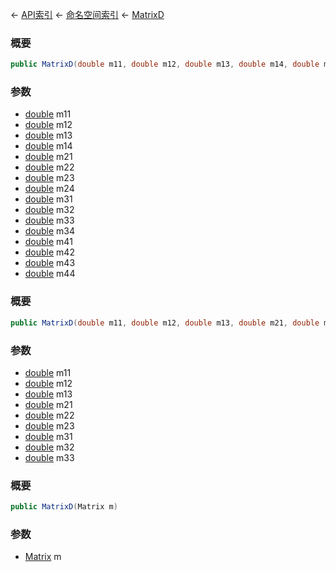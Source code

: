 ← [API索引](Api-Index) ← [命名空间索引](Namespace-Index) ← [MatrixD](VRageMath.MatrixD)

### 概要

```csharp
public MatrixD(double m11, double m12, double m13, double m14, double m21, double m22, double m23, double m24, double m31, double m32, double m33, double m34, double m41, double m42, double m43, double m44)
```

### 参数

* [double](https://docs.microsoft.com/en-us/dotnet/api/System.Double?view=netframework-4.6) m11
* [double](https://docs.microsoft.com/en-us/dotnet/api/System.Double?view=netframework-4.6) m12
* [double](https://docs.microsoft.com/en-us/dotnet/api/System.Double?view=netframework-4.6) m13
* [double](https://docs.microsoft.com/en-us/dotnet/api/System.Double?view=netframework-4.6) m14
* [double](https://docs.microsoft.com/en-us/dotnet/api/System.Double?view=netframework-4.6) m21
* [double](https://docs.microsoft.com/en-us/dotnet/api/System.Double?view=netframework-4.6) m22
* [double](https://docs.microsoft.com/en-us/dotnet/api/System.Double?view=netframework-4.6) m23
* [double](https://docs.microsoft.com/en-us/dotnet/api/System.Double?view=netframework-4.6) m24
* [double](https://docs.microsoft.com/en-us/dotnet/api/System.Double?view=netframework-4.6) m31
* [double](https://docs.microsoft.com/en-us/dotnet/api/System.Double?view=netframework-4.6) m32
* [double](https://docs.microsoft.com/en-us/dotnet/api/System.Double?view=netframework-4.6) m33
* [double](https://docs.microsoft.com/en-us/dotnet/api/System.Double?view=netframework-4.6) m34
* [double](https://docs.microsoft.com/en-us/dotnet/api/System.Double?view=netframework-4.6) m41
* [double](https://docs.microsoft.com/en-us/dotnet/api/System.Double?view=netframework-4.6) m42
* [double](https://docs.microsoft.com/en-us/dotnet/api/System.Double?view=netframework-4.6) m43
* [double](https://docs.microsoft.com/en-us/dotnet/api/System.Double?view=netframework-4.6) m44
### 概要

```csharp
public MatrixD(double m11, double m12, double m13, double m21, double m22, double m23, double m31, double m32, double m33)
```

### 参数

* [double](https://docs.microsoft.com/en-us/dotnet/api/System.Double?view=netframework-4.6) m11
* [double](https://docs.microsoft.com/en-us/dotnet/api/System.Double?view=netframework-4.6) m12
* [double](https://docs.microsoft.com/en-us/dotnet/api/System.Double?view=netframework-4.6) m13
* [double](https://docs.microsoft.com/en-us/dotnet/api/System.Double?view=netframework-4.6) m21
* [double](https://docs.microsoft.com/en-us/dotnet/api/System.Double?view=netframework-4.6) m22
* [double](https://docs.microsoft.com/en-us/dotnet/api/System.Double?view=netframework-4.6) m23
* [double](https://docs.microsoft.com/en-us/dotnet/api/System.Double?view=netframework-4.6) m31
* [double](https://docs.microsoft.com/en-us/dotnet/api/System.Double?view=netframework-4.6) m32
* [double](https://docs.microsoft.com/en-us/dotnet/api/System.Double?view=netframework-4.6) m33
### 概要

```csharp
public MatrixD(Matrix m)
```

### 参数

* [Matrix](VRageMath.Matrix) m
